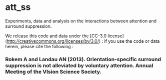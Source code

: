 att_ss
======

Experiments, data and analysis on the interactions between attention and
surround suppression. 

We release this code and data under the [CC-3.0 license]
(http://creativecommons.org/licenses/by/3.0/) : if you use the code or data herein,
please cite the following :

### Rokem A and Landau AN (2013). Orientation-specific surround suppression is not alleviated by voluntary attention. Annual Meeting of the VIsion Science Society. 
